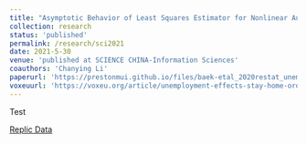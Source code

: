 ```yaml
---
title: "Asymptotic Behavior of Least Squares Estimator for Nonlinear Autoregressive Models"
collection: research
status: 'published'
permalink: /research/sci2021
date: 2021-5-30
venue: 'published at SCIENCE CHINA-Information Sciences'
coauthors: 'Chanying Li'
paperurl: 'https://prestonmui.github.io/files/baek-etal_2020restat_unemploymenteffects.pdf'
voxeuurl: 'https://voxeu.org/article/unemployment-effects-stay-home-orders'
---
```

Test

[Replic Data](https://dataverse.harvard.edu/dataset.xhtml?persistentId=doi:10.7910/DVN/RKPFLB)
